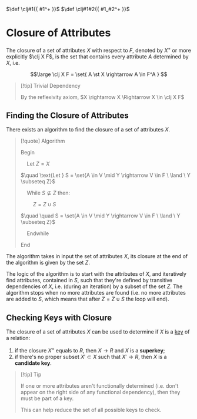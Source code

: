 $\def \clj#1{{ #1^+ }}$
$\def \clj#1#2{{ #1_#2^+ }}$

# Closure of Attributes

The closure of a set of attributes $X$ with respect to $F$, denoted by $X^+$ or more explicitly $\clj X F$, is the set that contains every attribute $A$ determined by $X$, i.e.

$$\large
	\clj X F = \set{ A \st X \rightarrow A \in F^A }
$$

> [!tip] Trivial Dependency
> 
> By the reflexivity axiom, $X \rightarrow X \Rightarrow X \in \clj X F$

## Finding the Closure of Attributes

There exists an algorithm to find the closure of a set of attributes $X$.

> [!quote] Algorithm
> 
> $\text{Begin}$
> 
> $\quad \text{Let } Z = X$
> 
> $\quad \text{Let } S = \set{A \in V \mid Y \rightarrow V \in F \ \land \ Y \subseteq Z}$
> 
> $\quad \text{While } S \not\subseteq Z \text{ then:}$
> 
> $\quad \quad Z = Z \cup S$
> 
> $\quad \quad S = \set{A \in V \mid Y \rightarrow V \in F \ \land \ Y \subseteq Z}$
> 
> $\quad \text{Endwhile}$
> 
> $\text{End}$

The algorithm takes in input the set of attributes $X$, its closure at the end of the algorithm is given by the set $Z$.

The logic of the algorithm is to start with the attributes of $X$, and iteratively find attributes, contained in $S$, such that they're defined by transitive dependencies of $X$, i.e. (during an iteration) by a subset of the set $Z$. The algorithm stops when no more attributes are found (i.e. no more attributes are added to $S$, which means that after $Z = Z \cup S$ the loop will end).

## Checking Keys with Closure

The closure of a set of attributes $X$ can be used to determine if $X$ is a [key](/Data%20Management%20and%20Analysis/Unit%201/Relational/Functional%20Dependencies.md#Keys) of a relation:

1. if the closure $X^+$ equals to $R$, then $X \rightarrow R$ and $X$ is a **superkey**;
1. if there's no proper subset $X' \subset X$ such that $X' \rightarrow R$, then $X$ is a **candidate key**.

> [!tip] Tip
> 
> If one or more attributes aren't functionally determined (i.e. don't appear on the right side of any functional dependency), then they must be part of a key.
> 
> This can help reduce the set of all possible keys to check.

